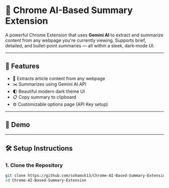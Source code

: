 # 🧠 Chrome AI-Based Summary Extension

A powerful Chrome Extension that uses **Gemini AI** to extract and summarize content from any webpage you're currently viewing. Supports brief, detailed, and bullet-point summaries — all within a sleek, dark-mode UI.

---

## 🚀 Features

- 🔎 Extracts article content from any webpage
- ✂️ Summarizes using Gemini AI API
- 🌓 Beautiful modern dark theme UI
- 📋 Copy summary to clipboard
- ⚙️ Customizable options page (API Key setup)

---

## 📸 Demo



---

## 🛠 Setup Instructions

### 1. Clone the Repository

```bash
git clone https://github.com/sohamsk13/Chrome-AI-Based-Summary-Extension.git
cd Chrome-AI-Based-Summary-Extension
